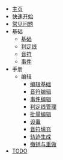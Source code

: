 - [主页](/)
- [快速开始](quick-start.md)
- [常见问题](faq.md)
- 基础
  - [基础](basic/basic.md)
  - [判定线](basic/line.md)
  - [音符](basic/note.md)
  - [事件](basic/event.md)
- 手册
  - 编辑
    - [编辑基础](manual/edit/basic.md)
    - [音符编辑](manual/edit/note.md)
    - [事件编辑](manual/edit/event.md)
    - [判定线管理](manual/edit/manage-line.md)
    - [批量编辑](manual/edit/batch.md)
    - [设置](manual/edit/settings.md)
    - [音符填充](manual/edit/fill-note.md)
    - [轨迹生成](manual/edit/generate-track.md)
    - [撤销与重做](manual/edit/undo-and-redo.md)
- [TODO](todo.md)
